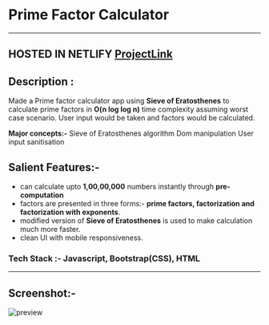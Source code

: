 # Prime Factor Calculator
---

## HOSTED IN NETLIFY [ProjectLink](https://primefactorcalc.netlify.app/)
## Description :
Made a Prime factor calculator app using **Sieve of Eratosthenes** to calculate prime factors in **O(n log log n)** time complexity assuming worst case scenario. User input would be taken and factors would be calculated.

**Major concepts:-**
Sieve of Eratosthenes algorithm
Dom manipulation
User input sanitisation

## Salient Features:-
- can calculate upto **1,00,00,000** numbers instantly through **pre-computation**
- factors are presented in three forms:- **prime factors, factorization and factorization with exponents**.
- modified version of **Sieve of Eratosthenes** is used to make calculation much more faster.
- clean UI with mobile responsiveness.

### Tech Stack :- Javascript, Bootstrap(CSS), HTML

---
## Screenshot:-
![preview](https://user-images.githubusercontent.com/40180496/157040188-4c930459-6cd9-48f4-bfa9-1020efc43af3.png)
